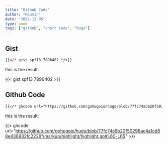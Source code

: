 ```yaml
---
title: "Github Code"
author: "Houmin"
date: "2022-12-05"
type: book
tags: ["github", "short code", "hugo"]
---
```


## Gist

```html
{{</* gist spf13 7896402 */>}}
```

this is the result:

{{< gist spf13 7896402 >}}

## Github Code

```html
{{</* ghcode url="https://github.com/gohugoio/hugo/blob/77fc74a5b20f50298ac4a1cd88e436932fc2226f/markup/highlight/highlight.go#L60-L65" */>}}
```

this is the result:

{{< ghcode url="https://github.com/gohugoio/hugo/blob/77fc74a5b20f50298ac4a1cd88e436932fc2226f/markup/highlight/highlight.go#L60-L65" >}}
